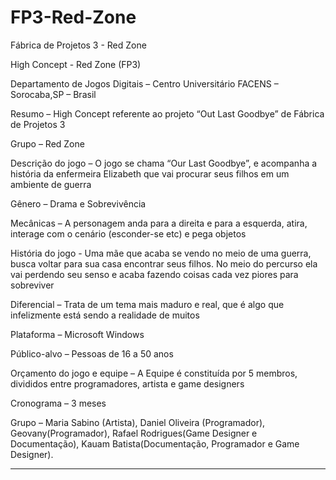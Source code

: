 # FP3-Red-Zone
Fábrica de Projetos 3 - Red Zone

High Concept - Red Zone (FP3)

Departamento de Jogos Digitais – Centro Universitário FACENS – Sorocaba,SP – Brasil

Resumo – High Concept referente ao projeto “Out Last Goodbye” de Fábrica de Projetos 3

Grupo – Red Zone

Descrição do jogo – O jogo se chama “Our Last Goodbye”, e acompanha a história da enfermeira Elizabeth que vai procurar seus filhos em um ambiente de guerra

Gênero – Drama e Sobrevivência

Mecânicas – A personagem anda para a direita e para a esquerda, atira, interage com o cenário (esconder-se etc) e pega objetos

História do jogo - Uma mãe que acaba se vendo no meio de uma guerra, busca voltar para sua casa encontrar seus filhos. No meio do percurso ela vai perdendo seu senso e acaba fazendo coisas cada vez piores para sobreviver

Diferencial – Trata de um tema mais maduro e real, que é algo que infelizmente está sendo a realidade de muitos

Plataforma – Microsoft Windows

Público-alvo – Pessoas de 16 a 50 anos

Orçamento do jogo e equipe – A Equipe é constituída por 5 membros, divididos entre programadores, artista e game designers

Cronograma – 3 meses

Grupo – Maria Sabino (Artista), Daniel Oliveira (Programador), Geovany(Programador), Rafael Rodrigues(Game Designer e Documentação), Kauam Batista(Documentação, Programador e Game Designer).

--------------------
